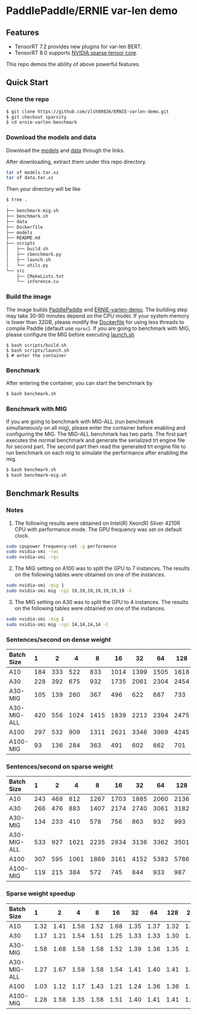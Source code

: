 # PaddlePaddle/ERNIE var-len demo

## Features

* TensorRT 7.2 provides new plugins for var-len BERT.
* TensorRT 8.0 supports [NVIDIA sparse tensor core](https://developer.nvidia.com/blog/exploiting-ampere-structured-sparsity-with-cusparselt).

This repo demos the ability of above powerful features.

## Quick Start

### Clone the repo
``` bash
$ git clone https://github.com/zlsh80826/ERNIE-varlen-demo.git
$ git checkout sparsity
$ cd ernie-varlen-benchmark
```

### Download the models and data

Download the [models](https://drive.google.com/file/d/1RJeWVfbsXRt6a8gMb86zuhCty0GJ5biK/view?usp=sharing) and [data](https://drive.google.com/file/d/1Q_SOngP1qMGt7j5nJvmaRxEQDufrwugm/view?usp=sharing) through the links.

After downloading, extract them under this repo directory.

```bash
tar xf models.tar.xz
tar xf data.tar.xz
```

Then your directory will be like
```bash
$ tree .
.
├── benchmark-mig.sh
├── benchmark.sh
├── data
├── Dockerfile
├── models
├── README.md
├── scripts
│   ├── build.sh
│   ├── cbenchmark.py
│   ├── launch.sh
│   └── utils.py
└── src
    ├── CMakeLists.txt
    └── inference.cu
```

### Build the image
The image builds [PaddlePaddle](https://github.com/zlsh80826/Paddle/tree/tensorrt8-sparsity) and [ERNIE-varlen-demo](https://github.com/zlsh80826/ERNIE-varlen-demo/tree/sparsity). The building step may take 30-90 minutes depend on the CPU model. 
If your system memory is lower than 32GB, please modify the [Dockerfile](Dockerfile) for using less threads to compile Paddle (default use ``nproc``).
If you are going to benchmark with MIG, please configure the MIG before executing [launch.sh](scripts/launch.sh)
```
$ bash scripts/build.sh
$ bash scripts/launch.sh
$ # enter the container
```

### Benchmark
After entering the container, you can start the benchmark by
```bash
$ bash benchmark.sh
```

### Benchmark with MIG
If you are going to benchmark with MIG-ALL (run benchmark simultaneously on all mig), please enter the container before enabling and configuring the MIG.
The MIG-ALL benchmark has two parts. The first part executes the normal benchmark and generate the serialized trt engine file for second part. 
The second part then read the generated trt engine file to run benchmark on each mig to simulate the performance after enabling the mig.
```bash
$ bash benchmark.sh
$ bash benchmark-mig.sh
```

## Benchmark Results

### Notes

1. The following results were obtained on Intel(R) Xeon(R) Silver 4210R CPU with performance mode. The GPU frequency was set on default clock.
``` bash
sudo cpupower frequency-set -g performance
sudo nvidia-smi -rac
sudo nvidia-smi -rgc
```

2. The MIG setting on A100 was to split the GPU to 7 instances. The results on the following tables were obtained on one of the instances.
``` bash
sudo nvidia-smi -mig 1
sudo nvidia-smi mig -cgi 19,19,19,19,19,19,19 -C
```

3. The MIG setting on A30 was to split the GPU to 4 instances. The results on the following tables were obtained on one of the instances.
``` bash
sudo nvidia-smi -mig 1
sudo nvidia-smi mig -cgi 14,14,14,14 -C
```

### Sentences/second on dense weight 

| Batch Size  | 1    | 2    | 4    | 8    | 16    | 32    | 64    | 128    | 256    |
|:------------|:-----|------|------|------|-------|-------|-------|--------|-------:|
| A10         | 184  | 333  | 522  | 833  | 1014  | 1399  | 1505  | 1618   | 1660   |
| A30         | 228  | 392  | 675  | 932  | 1735  | 2061  | 2304  | 2454   | 2549   |
| A30-MIG     | 105  | 139  | 260  | 367  | 496   | 622   | 687   | 733    | 761    |
| A30-MIG-ALL | 420  | 556  | 1024 | 1415 | 1839  | 2213  | 2394  | 2475   | 2549   |
| A100        | 297  | 532  | 909  | 1311 | 2621  | 3346  | 3969  | 4245   | 4485   |
| A100-MIG    | 93   | 136  | 284  | 363  | 491   | 602   | 662   | 701    | 726    |

### Sentences/second on sparse weight 

| Batch Size  | 1    | 2    | 4    | 8    | 16    | 32    | 64    | 128    | 256    |
|:------------|:-----|------|------|------|-------|-------|-------|--------|-------:|
| A10         | 243  | 468  | 812  | 1267 | 1703  | 1885  | 2060  | 2136   | 2192   |
| A30         | 266  | 476  | 883  | 1407 | 2174  | 2740  | 3061  | 3182   | 3379   |
| A30-MIG     | 134  | 233  | 410  | 578  | 756   | 863   | 932   | 993    | 1026   |
| A30-MIG-ALL | 533  | 927  | 1621 | 2235 | 2834  | 3136  | 3362  | 3501   | 3603   |
| A100        | 307  | 595  | 1061 | 1869 | 3161  | 4152  | 5383  | 5786   | 5973   |
| A100-MIG    | 119  | 215  | 384  | 572  | 745   | 844   | 933   | 987    | 1019   |

### Sparse weight speedup

| Batch Size  | 1    | 2    | 4    | 8    | 16    | 32    | 64    | 128    | 256    |
|:------------|:-----|------|------|------|-------|-------|-------|--------|-------:|
| A10         | 1.32 | 1.41 | 1.56 | 1.52 | 1.68  | 1.35  | 1.37  | 1.32   | 1.32   |
| A30         | 1.17 | 1.21 | 1.54 | 1.51 | 1.25  | 1.33  | 1.33  | 1.30   | 1.33   |
| A30-MIG     | 1.58 | 1.68 | 1.58 | 1.58 | 1.52  | 1.39  | 1.36  | 1.35   | 1.35   |
| A30-MIG-ALL | 1.27 | 1.67 | 1.58 | 1.58 | 1.54  | 1.41  | 1.40  | 1.41   | 1.41   |
| A100        | 1.03 | 1.12 | 1.17 | 1.43 | 1.21  | 1.24  | 1.36  | 1.36   | 1.33   |
| A100-MIG    | 1.28 | 1.58 | 1.35 | 1.58 | 1.51  | 1.40  | 1.41  | 1.41   | 1.40   |
